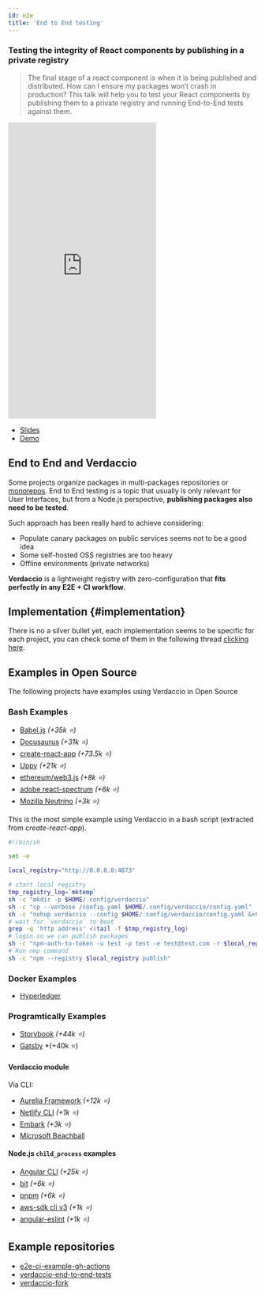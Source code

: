 ```yaml
---
id: e2e
title: 'End to End testing'
---
```


### Testing the integrity of React components by publishing in a private registry

> The final stage of a react component is when it is being published and distributed. How can I ensure my packages won’t crash in production? This talk will help you to test your React components by publishing them to a private registry and running End-to-End tests against them.

<iframe width="300" height="600" src="https://www.youtube.com/embed/bRKZbrlQqLY" title="YouTube video player" frameborder="0" allow="accelerometer; autoplay; clipboard-write; encrypted-media; gyroscope; picture-in-picture" allowfullscreen></iframe>

- [Slides](https://docs.google.com/presentation/d/1a2xkqj1KlUayR1Bva1bVYvavwOPVuLplxFtup9MI_U4/edit?usp=sharing)
- [Demo](https://github.com/juanpicado/verdaccio-end-to-end-tests)

## End to End and Verdaccio

Some projects organize packages in multi-packages repositories or [monorepos](https://github.com/babel/babel/blob/master/doc/design/monorepo.md). End to End testing is a topic that usually is only relevant for User Interfaces, but from a Node.js perspective, **publishing packages also need to be tested**.

Such approach has been really hard to achieve considering:

- Populate canary packages on public services seems not to be a good idea
- Some self-hosted OSS registries are too heavy
- Offline environments (private networks)

**Verdaccio** is a lightweight registry with zero-configuration that **fits perfectly in any E2E + CI workflow**.

## Implementation {#implementation}

There is no a silver bullet yet, each implementation seems to be specific for each project, you can check some of them in
the following thread [clicking here](https://stackoverflow.com/a/50222427/308341).

## Examples in Open Source

The following projects have examples using Verdaccio in Open Source

### Bash Examples

- [Babel.js](https://github.com/babel/babel) _(+35k ⭐️)_
- [Docusaurus](https://github.com/facebook/docusaurus) _(+31k ⭐️)_
- [create-react-app](https://github.com/facebook/create-react-app/blob/master/CONTRIBUTING.md#contributing-to-e2e-end-to-end-tests) _(+73.5k ⭐️)_
- [Uppy](https://github.com/transloadit/uppy) _(+21k ⭐️)_
- [ethereum/web3.js](https://github.com/ethereum/web3.js) _(+8k ⭐️)_
- [adobe react-spectrum](https://github.com/adobe/react-spectrum/pull/2432) _(+6k ⭐️)_
- [Mozilla Neutrino](https://github.com/neutrinojs/neutrino) _(+3k ⭐️)_

This is the most simple example using Verdaccio in a bash script (extracted from _create-react-app_).

```bash
#!/bin/sh

set -e

local_registry="http://0.0.0.0:4873"

# start local registry
tmp_registry_log=`mktemp`
sh -c "mkdir -p $HOME/.config/verdaccio"
sh -c "cp --verbose /config.yaml $HOME/.config/verdaccio/config.yaml"
sh -c "nohup verdaccio --config $HOME/.config/verdaccio/config.yaml &>$tmp_registry_log &"
# wait for `verdaccio` to boot
grep -q 'http address' <(tail -f $tmp_registry_log)
# login so we can publish packages
sh -c "npm-auth-to-token -u test -p test -e test@test.com -r $local_registry"
# Run nmp command
sh -c "npm --registry $local_registry publish"
```

### Docker Examples

- [Hyperledger](https://github.com/hyperledger/fabric-chaincode-node)

### Programtically Examples

- [Storybook](https://github.com/storybooks/storybook) _(+44k ⭐️)_
- [Gatsby](https://github.com/gatsbyjs/gatsby) \*(+40k ⭐️)

#### Verdaccio module

Via CLI:

- [Aurelia Framework](https://github.com/aurelia) _(+12k ⭐️)_
- [Netlify CLI](https://github.com/netlify/cli) _(+1k ⭐️)_
- [Embark](https://embark.status.im/) _(+3k ⭐️)_
- [Microsoft Beachball](https://github.com/microsoft/beachball)

#### Node.js `child_process` examples

- [Angular CLI](https://github.com/angular/angular-cli) _(+25k ⭐️)_
- [bit](https://github.com/teambit/bit) _(+6k ⭐️)_
- [pnpm](https://github.com/pnpm/pnpm) _(+6k ⭐️)_
- [aws-sdk cli v3](https://github.com/aws/aws-sdk-js-v3) _(+1k ⭐️)_
- [angular-eslint](https://github.com/angular-eslint/angular-eslint) _(+1k ⭐️)_

## Example repositories

- [e2e-ci-example-gh-actions](https://github.com/juanpicado/e2e-ci-example-gh-actions)
- [verdaccio-end-to-end-tests](https://github.com/juanpicado/verdaccio-end-to-end-tests)
- [verdaccio-fork](https://github.com/juanpicado/verdaccio-fork)
